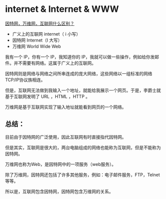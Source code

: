# internet & Internet & WWW

[因特网，万维网，互联网什么区别？](https://zhuanlan.zhihu.com/p/104150541)

- 广义上的互联网 internet（ i 小写）
- 因特网 Internet（I 大写）
- 万维网 World Wide Web

我有一个 IP，你有一个 IP，我知道你的 IP，我就可以做一些操作，例如给你发邮件。并不需要有网络。这属于广义上的互联网。

因特网则是网络与网络之间所串连成的庞大网络，这些网络以一组标准的网络TCP/IP协议族相连。

但是，互联网无法做到我输入一个地址，就能给我展示一个网页。于是，李爵士就基于互联网发明了 URL ，HTML ，HTTP 。

万维网是基于互联网实现了输入地址就能看到网页的一个网络。

## 总结：

目前由于因特网的广泛使用，因此互联网有时直接指代因特网。

但是其实，互联网是很大的，两台电脑组成的网络也能称为互联网，但是不能称为因特网。

万维网也称为Web，是因特网中的一项服务（web服务）。

除了万维网，因特网还包括了许多其他服务，例如：电子邮件服务，FTP，Telnet等等。

所以是，互联网包含因特网，因特网包含万维网的关系。
